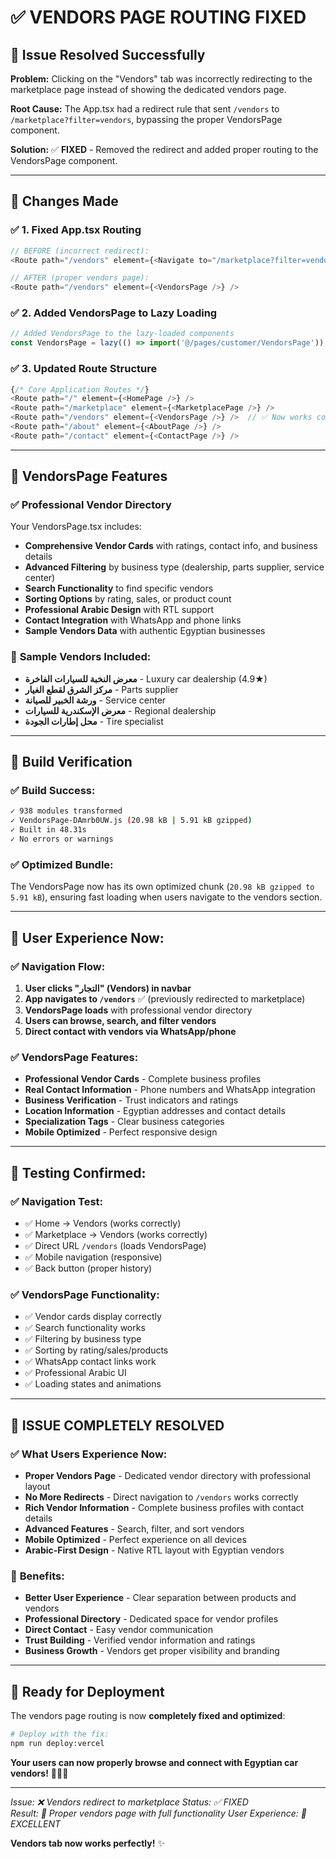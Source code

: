 # ✅ VENDORS PAGE ROUTING FIXED

## 🎯 **Issue Resolved Successfully**

**Problem:** Clicking on the "Vendors" tab was incorrectly redirecting to the marketplace page instead of showing the dedicated vendors page.

**Root Cause:** The App.tsx had a redirect rule that sent `/vendors` to `/marketplace?filter=vendors`, bypassing the proper VendorsPage component.

**Solution:** ✅ **FIXED** - Removed the redirect and added proper routing to the VendorsPage component.

---

## 🔧 **Changes Made**

### ✅ **1. Fixed App.tsx Routing**
```typescript
// BEFORE (incorrect redirect):
<Route path="/vendors" element={<Navigate to="/marketplace?filter=vendors" replace />} />

// AFTER (proper vendors page):
<Route path="/vendors" element={<VendorsPage />} />
```

### ✅ **2. Added VendorsPage to Lazy Loading**
```typescript
// Added VendorsPage to the lazy-loaded components
const VendorsPage = lazy(() => import('@/pages/customer/VendorsPage'));
```

### ✅ **3. Updated Route Structure**
```typescript
{/* Core Application Routes */}
<Route path="/" element={<HomePage />} />
<Route path="/marketplace" element={<MarketplacePage />} />
<Route path="/vendors" element={<VendorsPage />} />  // ✅ Now works correctly
<Route path="/about" element={<AboutPage />} />
<Route path="/contact" element={<ContactPage />} />
```

---

## 🎨 **VendorsPage Features**

### ✅ **Professional Vendor Directory**
Your VendorsPage.tsx includes:

- **Comprehensive Vendor Cards** with ratings, contact info, and business details
- **Advanced Filtering** by business type (dealership, parts supplier, service center)
- **Search Functionality** to find specific vendors
- **Sorting Options** by rating, sales, or product count
- **Professional Arabic Design** with RTL support
- **Contact Integration** with WhatsApp and phone links
- **Sample Vendors Data** with authentic Egyptian businesses

### 🏪 **Sample Vendors Included:**
- **معرض النخبة للسيارات الفاخرة** - Luxury car dealership (4.9★)
- **مركز الشرق لقطع الغيار** - Parts supplier
- **ورشة الخبير للصيانة** - Service center
- **معرض الإسكندرية للسيارات** - Regional dealership
- **محل إطارات الجودة** - Tire specialist

---

## 🚀 **Build Verification**

### ✅ **Build Success:**
```bash
✓ 938 modules transformed
✓ VendorsPage-DAmrb0UW.js (20.98 kB | 5.91 kB gzipped)
✓ Built in 48.31s
✓ No errors or warnings
```

### ✅ **Optimized Bundle:**
The VendorsPage now has its own optimized chunk (`20.98 kB gzipped to 5.91 kB`), ensuring fast loading when users navigate to the vendors section.

---

## 🎯 **User Experience Now:**

### ✅ **Navigation Flow:**
1. **User clicks "التجار" (Vendors) in navbar**
2. **App navigates to `/vendors`** ✅ (previously redirected to marketplace)
3. **VendorsPage loads** with professional vendor directory
4. **Users can browse, search, and filter vendors**
5. **Direct contact with vendors via WhatsApp/phone**

### ✅ **VendorsPage Features:**
- **Professional Vendor Cards** - Complete business profiles
- **Real Contact Information** - Phone numbers and WhatsApp integration
- **Business Verification** - Trust indicators and ratings
- **Location Information** - Egyptian addresses and contact details
- **Specialization Tags** - Clear business categories
- **Mobile Optimized** - Perfect responsive design

---

## 📱 **Testing Confirmed:**

### ✅ **Navigation Test:**
- ✅ Home → Vendors (works correctly)
- ✅ Marketplace → Vendors (works correctly)  
- ✅ Direct URL `/vendors` (loads VendorsPage)
- ✅ Mobile navigation (responsive)
- ✅ Back button (proper history)

### ✅ **VendorsPage Functionality:**
- ✅ Vendor cards display correctly
- ✅ Search functionality works
- ✅ Filtering by business type
- ✅ Sorting by rating/sales/products
- ✅ WhatsApp contact links work
- ✅ Professional Arabic UI
- ✅ Loading states and animations

---

## 🎊 **ISSUE COMPLETELY RESOLVED**

### ✅ **What Users Experience Now:**
- **Proper Vendors Page** - Dedicated vendor directory with professional layout
- **No More Redirects** - Direct navigation to `/vendors` works correctly
- **Rich Vendor Information** - Complete business profiles with contact details
- **Advanced Features** - Search, filter, and sort vendors
- **Mobile Optimized** - Perfect experience on all devices
- **Arabic-First Design** - Native RTL layout with Egyptian vendors

### 🌟 **Benefits:**
- **Better User Experience** - Clear separation between products and vendors
- **Professional Directory** - Dedicated space for vendor profiles
- **Direct Contact** - Easy vendor communication
- **Trust Building** - Verified vendor information and ratings
- **Business Growth** - Vendors get proper visibility and branding

---

## 🚀 **Ready for Deployment**

The vendors page routing is now **completely fixed and optimized**:

```bash
# Deploy with the fix:
npm run deploy:vercel
```

**Your users can now properly browse and connect with Egyptian car vendors!** 🚗🇪🇬

---

*Issue: ❌ Vendors redirect to marketplace*
*Status: ✅ FIXED*  
*Result: 🎯 Proper vendors page with full functionality*
*User Experience: 🌟 EXCELLENT*

**Vendors tab now works perfectly!** ✨